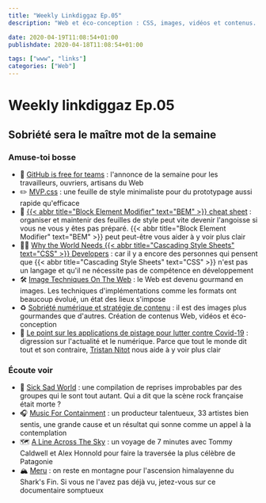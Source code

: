 ```yaml
---
title: "Weekly Linkdiggaz Ep.05"
description: "Web et éco-conception : CSS, images, vidéos et contenus. La sobriété s'impose."

date: 2020-04-19T11:08:54+01:00
publishdate: 2020-04-18T11:08:54+01:00

tags: ["www", "links"]
categories: ["Web"]
---
```


# Weekly linkdiggaz Ep.05

## Sobriété sera le maître mot de la semaine

### Amuse-toi bosse

- 🎉 <a href="https://github.blog/2020-04-14-github-is-now-free-for-teams" hreflang="en" lang="en">GitHub is free for teams</a>&nbsp;: l'annonce de la semaine pour les travailleurs, ouvriers, artisans du Web
- ✏️ <a href="https://andybrewer.github.io/mvp/" hreflang="en" lang="en">MVP.css</a>&nbsp;: une feuille de style minimaliste pour du prototypage aussi rapide qu'efficace
- 🧰 <a href="https://9elements.com/bem-cheat-sheet/" hreflang="en" lang="en">{{< abbr title="Block Element Modifier" text="BEM" >}} cheat sheet</a>&nbsp;: organiser et maintenir des feuilles de style peut vite devenir l'angoisse si vous ne vous y êtes pas préparé. {{< abbr title="Block Element Modifier" text="BEM" >}} peut peut-être vous aider à y voir plus clair
- 👨‍💻 <a href="https://medium.com/@elad/why-the-world-needs-css-developers-318025a6f5c1" hreflang="en" lang="en">Why the World Needs {{< abbr title="Cascading Style Sheets" text="CSS" >}} Developers</a>&nbsp;: car il y a encore des personnes qui pensent que {{< abbr title="Cascading Style Sheets" text="CSS" >}} n'est pas un langage et qu'il ne nécessite pas de compétence en développement
- 🛠️ <a href="https://ishadeed.com/article/image-techniques/" hreflang="en" lang="en">Image Techniques On The Web</a>&nbsp;: le Web est devenu gourmand en images. Les techniques d'implémentations comme les formats ont beaucoup évolué, un état des lieux s'impose
- ♻️ [Sobriété numérique et stratégie de contenu](https://www.plume-interactive.fr/sobriete-numerique-et-strategie-de-contenu-vers-la-fin-des-videos/)&nbsp;: il est des images plus gourmandes que d'autres. Création de contenus Web, vidéos et éco-conception
- 📡 [Le point sur les applications de pistage pour lutter contre Covid-19](https://standblog.org/blog/post/2020/04/18/Le-point-sur-les-applications-de-pistage-pour-lutter-contre-Covid-19)&nbsp;: digression sur l'actualité et le numérique. Parce que tout le monde dit tout et son contraire, [Tristan Nitot](https://fr.wikipedia.org/wiki/Tristan_Nitot) nous aide à y voir plus clair

### Écoute voir

- 🎸 [Sick Sad World](https://gonzai.com/sick-sad-world-la-compilation-quil-manquait-au-confinement/)&nbsp;: une compilation de reprises improbables par des groupes qui le sont tout autant. Qui a dit que la scène rock française était morte&nbsp;?
- 🎧 [Music For Containment](https://www.nova.fr/molecule-reunit-33-artistes-pour-une-compil-collaborative-et-solidaire)&nbsp;: un producteur talentueux, 33 artistes bien sentis, une grande cause et un résultat qui sonne comme un appel à la contemplation
- 🗺️ <a href="https://www.patagonia.com/stories/a-line-across-the-sky/video-79842.html" hreflang="en" lang="en">A Line Across The Sky</a>&nbsp;: un voyage de 7 minutes avec Tommy Caldwell et Alex Honnold pour faire la traversée la plus célèbre de Patagonie
- 🏔️ [Meru](https://www.montagnes-magazine.com/videos-film-meru-ascension-ultime-un-eperon-convoite)&nbsp;: on reste en montagne pour l'ascension himalayenne du Shark's Fin. Si vous ne l'avez pas déjà vu, jetez-vous sur ce documentaire somptueux

